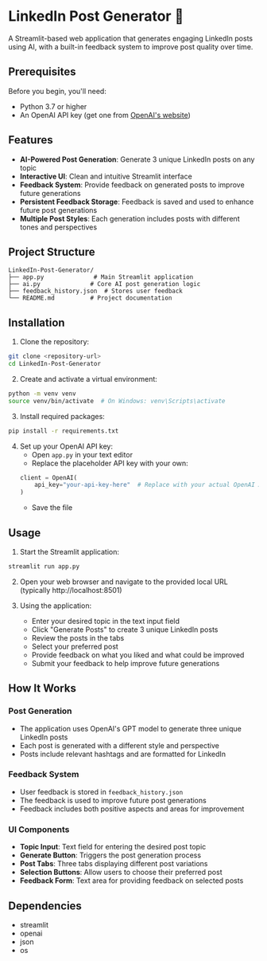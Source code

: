 # LinkedIn Post Generator 🚀

A Streamlit-based web application that generates engaging LinkedIn posts using AI, with a built-in feedback system to improve post quality over time.

## Prerequisites

Before you begin, you'll need:
- Python 3.7 or higher
- An OpenAI API key (get one from [OpenAI's website](https://platform.openai.com/api-keys))

## Features

- **AI-Powered Post Generation**: Generate 3 unique LinkedIn posts on any topic
- **Interactive UI**: Clean and intuitive Streamlit interface
- **Feedback System**: Provide feedback on generated posts to improve future generations
- **Persistent Feedback Storage**: Feedback is saved and used to enhance future post generations
- **Multiple Post Styles**: Each generation includes posts with different tones and perspectives

## Project Structure

```
LinkedIn-Post-Generator/
├── app.py              # Main Streamlit application
├── ai.py              # Core AI post generation logic
├── feedback_history.json  # Stores user feedback
└── README.md          # Project documentation
```

## Installation

1. Clone the repository:
```bash
git clone <repository-url>
cd LinkedIn-Post-Generator
```

2. Create and activate a virtual environment:
```bash
python -m venv venv
source venv/bin/activate  # On Windows: venv\Scripts\activate
```

3. Install required packages:
```bash
pip install -r requirements.txt
```

4. Set up your OpenAI API key:
   - Open `app.py` in your text editor
   - Replace the placeholder API key with your own:
   ```python
   client = OpenAI(
       api_key="your-api-key-here"  # Replace with your actual OpenAI API key
   )
   ```
   - Save the file

## Usage

1. Start the Streamlit application:
```bash
streamlit run app.py
```

2. Open your web browser and navigate to the provided local URL (typically http://localhost:8501)

3. Using the application:
   - Enter your desired topic in the text input field
   - Click "Generate Posts" to create 3 unique LinkedIn posts
   - Review the posts in the tabs
   - Select your preferred post
   - Provide feedback on what you liked and what could be improved
   - Submit your feedback to help improve future generations

## How It Works

### Post Generation
- The application uses OpenAI's GPT model to generate three unique LinkedIn posts
- Each post is generated with a different style and perspective
- Posts include relevant hashtags and are formatted for LinkedIn

### Feedback System
- User feedback is stored in `feedback_history.json`
- The feedback is used to improve future post generations
- Feedback includes both positive aspects and areas for improvement

### UI Components
- **Topic Input**: Text field for entering the desired post topic
- **Generate Button**: Triggers the post generation process
- **Post Tabs**: Three tabs displaying different post variations
- **Selection Buttons**: Allow users to choose their preferred post
- **Feedback Form**: Text area for providing feedback on selected posts

## Dependencies

- streamlit
- openai
- json
- os
